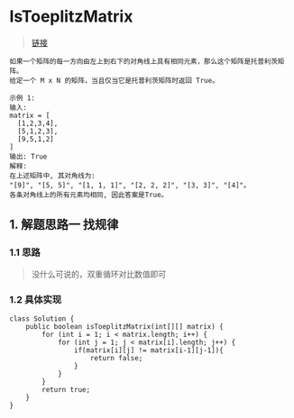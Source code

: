 # IsToeplitzMatrix
> [链接](https://leetcode-cn.com/problems/toeplitz-matrix/)
```
如果一个矩阵的每一方向由左上到右下的对角线上具有相同元素，那么这个矩阵是托普利茨矩阵。
给定一个 M x N 的矩阵，当且仅当它是托普利茨矩阵时返回 True。

示例 1:
输入: 
matrix = [
  [1,2,3,4],
  [5,1,2,3],
  [9,5,1,2]
]
输出: True
解释:
在上述矩阵中, 其对角线为:
"[9]", "[5, 5]", "[1, 1, 1]", "[2, 2, 2]", "[3, 3]", "[4]"。
各条对角线上的所有元素均相同, 因此答案是True。
```
## 1. 解题思路一 找规律
### 1.1 思路
> 没什么可说的，双重循环对比数值即可
### 1.2 具体实现
```
class Solution {
    public boolean isToeplitzMatrix(int[][] matrix) {
        for (int i = 1; i < matrix.length; i++) {
            for (int j = 1; j < matrix[i].length; j++) {
                if(matrix[i][j] != matrix[i-1][j-1]){
                    return false;
                }
            }
        }
        return true;
    }
}
```